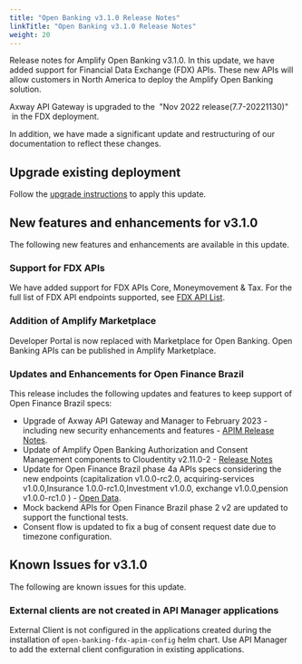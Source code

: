 ```yaml
---
title: "Open Banking v3.1.0 Release Notes"
linkTitle: "Open Banking v3.1.0 Release Notes"
weight: 20
---
```


Release notes for Amplify Open Banking v3.1.0. In this update, we have added support for Financial Data Exchange (FDX) APIs. These new APIs will allow customers in North America to deploy the Amplify Open Banking solution.

Axway API Gateway is upgraded to the  "Nov 2022 release(7.7-20221130)"  in the FDX deployment.

In addition, we have made a significant update and restructuring of our documentation to reflect these changes.

## Upgrade existing deployment

Follow the [upgrade instructions](/docs/deployment/upgrade) to apply this update.

## New features and enhancements for v3.1.0

The following new features and enhancements are available in this update.

### Support for FDX APIs

We have added support for FDX APIs Core, Moneymovement & Tax. For the full list of FDX API endpoints supported, see [FDX API List](/docs/reference/fdx/#list-of-fdx-apis-included-in-amplify-open-banking).

### Addition of Amplify Marketplace

Developer Portal is now replaced with Marketplace for Open Banking. Open Banking APIs can be published in Amplify Marketplace.

### Updates and Enhancements for Open Finance Brazil

This release includes the following updates and features to keep support of Open Finance Brazil specs:

* Upgrade of Axway API Gateway and Manager to February 2023 - including new security enhancements and features - [APIM Release Notes](https://docs.axway.com/bundle/axway-open-docs/page/docs/apim_relnotes/20230228_apimgr_relnotes/index.html).
* Update of Amplify Open Banking Authorization and Consent Management components to Cloudentity v2.11.0-2 - [Release Notes](https://cloudentity.com/developers/deployment-and-operations/release-notes/rsnotes-2.11.0/ )
* Update for Open Finance Brazil phase 4a APIs specs considering the new endpoints (capitalization v1.0.0-rc2.0, acquiring-services v1.0.0,Insurance 1.0.0-rc1.0,Investment v1.0.0, exchange v1.0.0,pension v1.0.0-rc1.0 ) - [Open Data](https://openfinancebrasil.atlassian.net/wiki/spaces/OF/pages/17367790/Dados+Abertos).
* Mock backend APIs for Open Finance Brazil phase 2 v2 are updated to support the functional tests.
* Consent flow is updated to fix a bug of consent request date due to timezone configuration.

## Known Issues for v3.1.0

The following are known issues for this update.

### External clients are not created in API Manager applications

External Client is not configured in the applications created during the installation of `open-banking-fdx-apim-config` helm chart. Use API Manager to add the external client configuration in existing applications.
